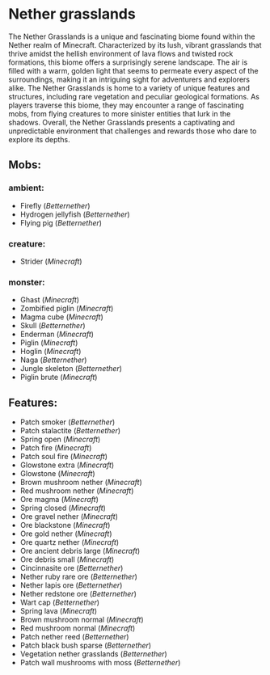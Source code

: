 
# Nether grasslands
The Nether Grasslands is a unique and fascinating biome found within the Nether realm of Minecraft. Characterized by its lush, vibrant grasslands that thrive amidst the hellish environment of lava flows and twisted rock formations, this biome offers a surprisingly serene landscape. The air is filled with a warm, golden light that seems to permeate every aspect of the surroundings, making it an intriguing sight for adventurers and explorers alike. The Nether Grasslands is home to a variety of unique features and structures, including rare vegetation and peculiar geological formations. As players traverse this biome, they may encounter a range of fascinating mobs, from flying creatures to more sinister entities that lurk in the shadows. Overall, the Nether Grasslands presents a captivating and unpredictable environment that challenges and rewards those who dare to explore its depths.
## Mobs:
### ambient:
 - Firefly  (*Betternether*)
 - Hydrogen jellyfish  (*Betternether*)
 - Flying pig  (*Betternether*)
### creature:
 - Strider  (*Minecraft*)
### monster:
 - Ghast  (*Minecraft*)
 - Zombified piglin  (*Minecraft*)
 - Magma cube  (*Minecraft*)
 - Skull  (*Betternether*)
 - Enderman  (*Minecraft*)
 - Piglin  (*Minecraft*)
 - Hoglin  (*Minecraft*)
 - Naga  (*Betternether*)
 - Jungle skeleton  (*Betternether*)
 - Piglin brute  (*Minecraft*)
## Features:
 - Patch smoker  (*Betternether*)
 - Patch stalactite  (*Betternether*)
 - Spring open  (*Minecraft*)
 - Patch fire  (*Minecraft*)
 - Patch soul fire  (*Minecraft*)
 - Glowstone extra  (*Minecraft*)
 - Glowstone  (*Minecraft*)
 - Brown mushroom nether  (*Minecraft*)
 - Red mushroom nether  (*Minecraft*)
 - Ore magma  (*Minecraft*)
 - Spring closed  (*Minecraft*)
 - Ore gravel nether  (*Minecraft*)
 - Ore blackstone  (*Minecraft*)
 - Ore gold nether  (*Minecraft*)
 - Ore quartz nether  (*Minecraft*)
 - Ore ancient debris large  (*Minecraft*)
 - Ore debris small  (*Minecraft*)
 - Cincinnasite ore  (*Betternether*)
 - Nether ruby rare ore  (*Betternether*)
 - Nether lapis ore  (*Betternether*)
 - Nether redstone ore  (*Betternether*)
 - Wart cap  (*Betternether*)
 - Spring lava  (*Minecraft*)
 - Brown mushroom normal  (*Minecraft*)
 - Red mushroom normal  (*Minecraft*)
 - Patch nether reed  (*Betternether*)
 - Patch black bush sparse  (*Betternether*)
 - Vegetation nether grasslands  (*Betternether*)
 - Patch wall mushrooms with moss  (*Betternether*)
